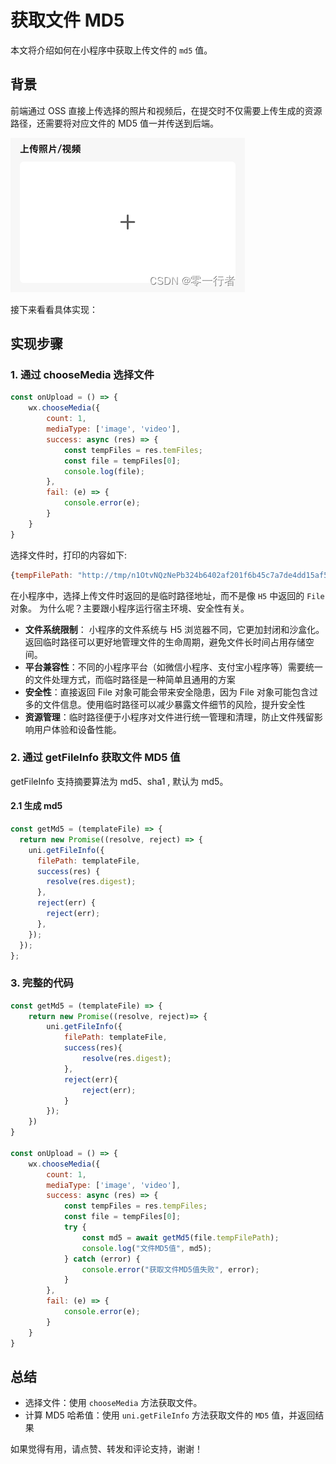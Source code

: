 # 获取文件 MD5

本文将介绍如何在小程序中获取上传文件的 `md5` 值。

## 背景

前端通过 OSS 直接上传选择的照片和视频后，在提交时不仅需要上传生成的资源路径，还需要将对应文件的 MD5 值一并传送到后端。

<img src="./images/file-md5/1.png"/>

接下来看看具体实现：

## 实现步骤

### 1. 通过 chooseMedia 选择文件

```js
const onUpload = () => {
    wx.chooseMedia({
        count: 1,
        mediaType: ['image', 'video'],
        success: async (res) => {
            const tempFiles = res.temFiles;
            const file = tempFiles[0];
            console.log(file);
        },
        fail: (e) => {
            console.error(e);
        }
    }
}
```

选择文件时，打印的内容如下:

```js
{tempFilePath: "http://tmp/n1OtvNQzNePb324b6402af201f6b45c7a7de4dd15af5.png", size: 76455, fileType: "image"}
```

在小程序中，选择上传文件时返回的是临时路径地址，而不是像 `H5` 中返回的 `File` 对象。 为什么呢？主要跟小程序运行宿主环境、安全性有关。

- **文件系统限制**： 小程序的文件系统与 H5 浏览器不同，它更加封闭和沙盒化。返回临时路径可以更好地管理文件的生命周期，避免文件长时间占用存储空间。
- **平台兼容性**：不同的小程序平台（如微信小程序、支付宝小程序等）需要统一的文件处理方式，而临时路径是一种简单且通用的方案
- **安全性**：直接返回 File 对象可能会带来安全隐患，因为 File 对象可能包含过多的文件信息。使用临时路径可以减少暴露文件细节的风险，提升安全性
- **资源管理**：临时路径便于小程序对文件进行统一管理和清理，防止文件残留影响用户体验和设备性能。

### 2. 通过 getFileInfo 获取文件 MD5 值

getFileInfo 支持摘要算法为 md5、sha1 , 默认为 md5。

#### 2.1 生成 md5

```js
const getMd5 = (templateFile) => {
  return new Promise((resolve, reject) => {
    uni.getFileInfo({
      filePath: templateFile,
      success(res) {
        resolve(res.digest);
      },
      reject(err) {
        reject(err);
      },
    });
  });
};
```

### 3. 完整的代码

```js
const getMd5 = (templateFile) => {
    return new Promise((resolve, reject)=> {
		uni.getFileInfo({
			filePath: templateFile,
			success(res){
				resolve(res.digest);
			},
			reject(err){
				reject(err);
			}
		});
	})
}

const onUpload = () => {
    wx.chooseMedia({
        count: 1,
        mediaType: ['image', 'video'],
        success: async (res) => {
            const tempFiles = res.tempFiles;
            const file = tempFiles[0];
            try {
                const md5 = await getMd5(file.tempFilePath);
                console.log("文件MD5值", md5);
            } catch (error) {
                console.error("获取文件MD5值失败", error);
            }
        },
        fail: (e) => {
            console.error(e);
        }
    }
}
```

## 总结

- 选择文件：使用 `chooseMedia` 方法获取文件。
- 计算 MD5 哈希值：使用 `uni.getFileInfo` 方法获取文件的 `MD5` 值，并返回结果

如果觉得有用，请点赞、转发和评论支持，谢谢！
